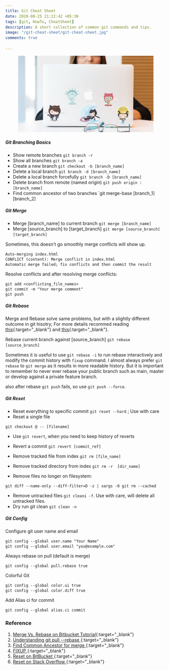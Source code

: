 ```yaml
---
title: Git Cheat Sheet
date: 2020-08-25 21:22:42 +05:30
tags: [git, HowTo, CheatSheet]
description: A short collection of common git commands and tips.
image: "/git-cheat-sheet/git-cheat-sheet.jpg"
comments: true

---
```

<figure>
<img src="git-cheat-sheet.jpg" alt="Git Cheat Sheet">
</figure>

##### Git Branching Basics
- Show remote branches `git branch -r`
- Show all branches `git branch -a`
- Create a new branch `git checkout -b [branch_name]`
- Delete a local branch `git branch -d [branch_name]`
- Delete a local branch forcefully `git branch -D [branch_name]`
- Delete branch from remote (named origin)  `git push origin :[branch_name]` 
- Find common ancestor of two branches `git merge-base [branch_1] [branch_2]

##### Git Merge
- Merge [branch_name] to current branch `git merge [branch_name]`
- Merge [source_branch] to [target_branch] `git merge [source_branch] [target_branch]`

Sometimes, this doesn't go smoothly merge conflicts will show up. 
```
Auto-merging index.html
CONFLICT (content): Merge conflict in index.html
Automatic merge failed; fix conflicts and then commit the result
```
Resolve conflicts and after resolving merge conflicts:
```
git add <conflicting_file_names>
git commit -m "Your merge comment"
git push
```

##### Git Rebase 
Merge and Rebase solve same problems, but with a slightly different outcome in git hisotry; For more details recommed reading [this](https://www.atlassian.com/git/tutorials/merging-vs-rebasing){:target="_blank"} and [this](https://stackoverflow.com/questions/16666089/whats-the-difference-between-git-merge-and-git-rebase/16666418#16666418){:target="_blank"}.

Rebase current branch against [source_branch] `git rebase [source_branch]`

Sometimes it is useful to use `git rebase -i` to run rebase interactively and modify the commit history with `fixup` command. I almost always prefer `git rebase` to `git merge` as it results in more readable history. But it is important to remember to never ever rebase your public branch such as main, master or develop against a private feature branch. 

also after rebase `git push` fails, so use `git push --force`.


##### Git Reset
- Reset everything to specific commit `git reset --hard` ; Use with care
- Reset a single file 
```
git checkout @ -- [filename]
```

- Use `git revert`, when you need to keep history of reverts
- Revert a commit `git revert [commit_ref]`

- Remove tracked file from index `git rm [file_name]`
- Remove tracked directory from index `git rm -r  [dir_name]`
- Remove files no longer on filesystem:
```
git diff --name-only --diff-filter=D -z | xargs -0 git rm --cached
```

- Remove untracked files `git cleani -f`. Use with care, will delete all untracked files. 
- Dry run git clean `git clean -n`


##### Git Config 

Configure git user name and email
```
git config --global user.name "Your Name"
git config --global user.email "you@example.com"
```

Always rebase on pull (default is merge)
```
git config --global pull.rebase true
```

Colorful Git 
```
git config --global color.ui true
git config --global color.diff true
```

Add Alias ci for commit 
``` 
git config --global alias.ci commit
```

### Reference
1. [ Merge Vs. Rebase on Bitbucket Tutorial](https://www.atlassian.com/git/tutorials/merging-vs-rebasing){:target="_blank"}
2. [ Understanding git pull --rebase ](https://gitolite.com/git-pull--rebase){:target="_blank"}
3. [ Find Common Ancestor for merge ](https://git-scm.com/docs/git-merge-base){:target="_blank"}
4. [ FIXUP ](https://fle.github.io/git-tip-keep-your-branch-clean-with-fixup-and-autosquash.html){:target="_blank"}
5. [ Reset on BitBucket ](https://www.atlassian.com/git/tutorials/undoing-changes/git-reset){:target="_blank"}
6. [ Reset on Stack Overflow ](https://stackoverflow.com/questions/2530060/in-plain-english-what-does-git-reset-do){:target="_blank"}
